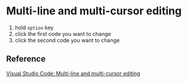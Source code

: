 # Multi-line and multi-cursor editing

1. hold `option` key
2. click the first code you want to change
3. click the second code you want to change

## Reference

[Visual Studio Code: Multi-line and multi-cursor editing](https://kencenerelli.wordpress.com/2018/03/25/visual-studio-code-multi-line-and-multi-cursor-editing/)
